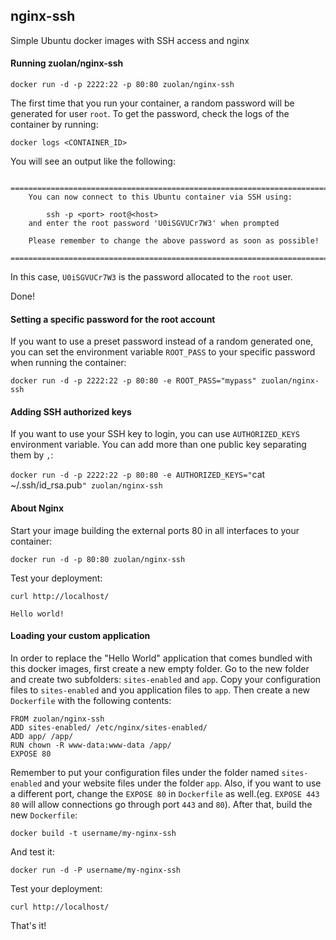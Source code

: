 ## nginx-ssh

Simple Ubuntu docker images with SSH access and nginx

#### Running zuolan/nginx-ssh

`docker run -d -p 2222:22 -p 80:80 zuolan/nginx-ssh`

The first time that you run your container, a random password will be generated
for user `root`. To get the password, check the logs of the container by running:

`docker logs <CONTAINER_ID>`

You will see an output like the following:

```
	========================================================================
	You can now connect to this Ubuntu container via SSH using:

	    ssh -p <port> root@<host>
	and enter the root password 'U0iSGVUCr7W3' when prompted

	Please remember to change the above password as soon as possible!
	========================================================================
```

In this case, `U0iSGVUCr7W3` is the password allocated to the `root` user.

Done!


#### Setting a specific password for the root account

If you want to use a preset password instead of a random generated one, you can
set the environment variable `ROOT_PASS` to your specific password when running the container:

`docker run -d -p 2222:22 -p 80:80 -e ROOT_PASS="mypass" zuolan/nginx-ssh`


#### Adding SSH authorized keys

If you want to use your SSH key to login, you can use `AUTHORIZED_KEYS` environment variable. You can add more than one public key separating them by `,`:

`docker run -d -p 2222:22 -p 80:80 -e AUTHORIZED_KEYS="`cat ~/.ssh/id_rsa.pub`" zuolan/nginx-ssh`

#### About Nginx

Start your image building the external ports 80 in all interfaces to your container:

`docker run -d -p 80:80 zuolan/nginx-ssh`

Test your deployment:

`curl http://localhost/`

`Hello world!`

#### Loading your custom application

In order to replace the "Hello World" application that comes bundled with this docker images, first create a new empty folder. Go to the new folder and create two subfolders: `sites-enabled` and `app`. Copy your configuration files to `sites-enabled` and you application files to `app`. Then create a new `Dockerfile` with the following contents:

```
FROM zuolan/nginx-ssh
ADD sites-enabled/ /etc/nginx/sites-enabled/
ADD app/ /app/
RUN chown -R www-data:www-data /app/
EXPOSE 80
```

Remember to put your configuration files under the folder named `sites-enabled` and your website files under the folder `app`. Also, if you want to use a different port, change the `EXPOSE 80` in `Dockerfile` as well.(eg. `EXPOSE 443 80` will allow connections go through port `443` and `80`).
After that, build the new `Dockerfile`:

    docker build -t username/my-nginx-ssh

And test it:

    docker run -d -P username/my-nginx-ssh

Test your deployment:

    curl http://localhost/

That's it!

